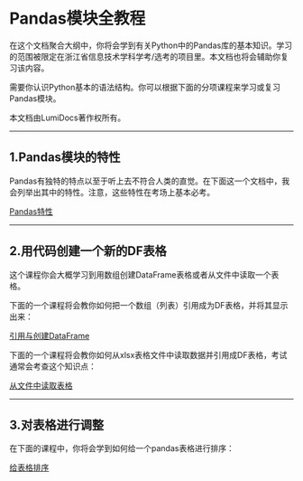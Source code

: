 # Pandas模块全教程

在这个文档聚合大纲中，你将会学到有关Python中的Pandas库的基本知识。学习的范围被限定在浙江省信息技术学科学考/选考的项目里。本文档也将会辅助你复习该内容。

需要你认识Python基本的语法结构。你可以根据下面的分项课程来学习或复习Pandas模块。

本文档由LumiDocs著作权所有。

------

## 1.Pandas模块的特性

Pandas有独特的特点以至于听上去不符合人类的直觉。在下面这一个文档中，我会列举出其中的特性。注意，这些特性在考场上基本必考。

[<i class="fas fa-book"></i>Pandas特性](1.Pandas模块的特性/Pandas特性.md)


------


## 2.用代码创建一个新的DF表格

这个课程你会大概学习到用数组创建DataFrame表格或者从文件中读取一个表格。

下面的一个课程将会教你如何把一个数组（列表）引用成为DF表格，并将其显示出来：

[<i class="fas fa-book"></i>引用与创建DataFrame](2.用代码创建一个新的DF表格/引用与创建DataFrame.md)

下面的一个课程将会教你如何从xlsx表格文件中读取数据并引用成DF表格，考试通常会考查这个知识点：

[<i class="fas fa-book"></i>从文件中读取表格](2.用代码创建一个新的DF表格/从文件中读取表格.md)

------

## 3.对表格进行调整

在下面的课程中，你将会学到如何给一个pandas表格进行排序：

[<i class="fas fa-book"></i>给表格排序](3.对表格进行调整/给表格排序.md)




